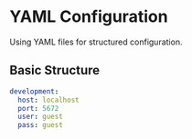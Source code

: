 # YAML Configuration

Using YAML files for structured configuration.

## Basic Structure
```yaml
development:
  host: localhost
  port: 5672
  user: guest
  pass: guest
```